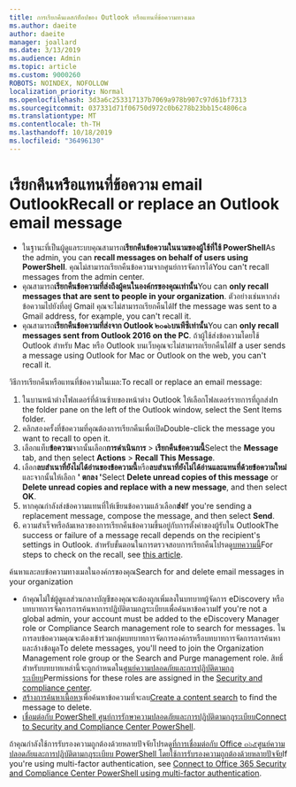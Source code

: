 ```yaml
---
title: การเรียกคืนเดสก์ท็อปของ Outlook หรือแทนที่ข้อความทางเมล
ms.author: daeite
author: daeite
manager: joallard
ms.date: 3/13/2019
ms.audience: Admin
ms.topic: article
ms.custom: 9000260
ROBOTS: NOINDEX, NOFOLLOW
localization_priority: Normal
ms.openlocfilehash: 3d3a6c253317137b7069a978b907c97d61bf7313
ms.sourcegitcommit: 037331d71f06750d972c0b6278b23bb15c4806ca
ms.translationtype: MT
ms.contentlocale: th-TH
ms.lasthandoff: 10/18/2019
ms.locfileid: "36496130"
---
```

# <a name="recall-or-replace-an-outlook-email-message"></a><span data-ttu-id="ecc2f-102">เรียกคืนหรือแทนที่ข้อความ email Outlook</span><span class="sxs-lookup"><span data-stu-id="ecc2f-102">Recall or replace an Outlook email message</span></span>

- <span data-ttu-id="ecc2f-103">ในฐานะที่เป็นผู้ดูแลระบบคุณสามารถ**เรียกคืนข้อความในนามของผู้ใช้ที่ใช้ PowerShell**</span><span class="sxs-lookup"><span data-stu-id="ecc2f-103">As the admin, you can **recall messages on behalf of users using PowerShell**.</span></span> <span data-ttu-id="ecc2f-104">คุณไม่สามารถเรียกคืนข้อความจากศูนย์การจัดการได้</span><span class="sxs-lookup"><span data-stu-id="ecc2f-104">You can't recall messages from the admin center.</span></span>
- <span data-ttu-id="ecc2f-105">คุณสามารถ**เรียกคืนข้อความที่ส่งถึงผู้คนในองค์กรของคุณเท่านั้น**</span><span class="sxs-lookup"><span data-stu-id="ecc2f-105">You can **only recall messages that are sent to people in your organization**.</span></span> <span data-ttu-id="ecc2f-106">ตัวอย่างเช่นหากส่งข้อความไปยังที่อยู่ Gmail คุณจะไม่สามารถเรียกคืนได้</span><span class="sxs-lookup"><span data-stu-id="ecc2f-106">If the message was sent to a Gmail address, for example, you can't recall it.</span></span>
- <span data-ttu-id="ecc2f-107">คุณสามารถ**เรียกคืนข้อความที่ส่งจาก Outlook ๒๐๑๖บนพีซีเท่านั้น**</span><span class="sxs-lookup"><span data-stu-id="ecc2f-107">You can **only recall messages sent from Outlook 2016 on the PC**.</span></span> <span data-ttu-id="ecc2f-108">ถ้าผู้ใช้ส่งข้อความโดยใช้ Outlook สำหรับ Mac หรือ Outlook บนเว็บคุณจะไม่สามารถเรียกคืนได้</span><span class="sxs-lookup"><span data-stu-id="ecc2f-108">If a user sends a message using Outlook for Mac or Outlook on the web, you can't recall it.</span></span>

<span data-ttu-id="ecc2f-109">วิธีการเรียกคืนหรือแทนที่ข้อความในเมล:</span><span class="sxs-lookup"><span data-stu-id="ecc2f-109">To recall or replace an email message:</span></span>

1. <span data-ttu-id="ecc2f-110">ในบานหน้าต่างโฟลเดอร์ที่ด้านซ้ายของหน้าต่าง Outlook ให้เลือกโฟลเดอร์รายการที่ถูกส่ง</span><span class="sxs-lookup"><span data-stu-id="ecc2f-110">In the folder pane on the left of the Outlook window, select the Sent Items folder.</span></span>
1. <span data-ttu-id="ecc2f-111">คลิกสองครั้งที่ข้อความที่คุณต้องการเรียกคืนเพื่อเปิด</span><span class="sxs-lookup"><span data-stu-id="ecc2f-111">Double-click the message you want to recall to open it.</span></span>
1. <span data-ttu-id="ecc2f-112">เลือกแท็บ**ข้อความ**จากนั้นเลือก**การดำเนินการ** > **เรียกคืนข้อความนี้**</span><span class="sxs-lookup"><span data-stu-id="ecc2f-112">Select the **Message** tab, and then select **Actions** > **Recall This Message**.</span></span>
1. <span data-ttu-id="ecc2f-113">เลือก**ลบสำเนาที่ยังไม่ได้อ่านของข้อความนี้**หรือ**ลบสำเนาที่ยังไม่ได้อ่านและแทนที่ด้วยข้อความใหม่**และจากนั้นให้เลือก **' ตกลง '**</span><span class="sxs-lookup"><span data-stu-id="ecc2f-113">Select **Delete unread copies of this message** or **Delete unread copies and replace with a new message**, and then select **OK**.</span></span>
1. <span data-ttu-id="ecc2f-114">หากคุณกำลังส่งข้อความแทนที่ให้เขียนข้อความแล้วเลือก**ส่ง**</span><span class="sxs-lookup"><span data-stu-id="ecc2f-114">If you're sending a replacement message, compose the message, and then select **Send**.</span></span>
1. <span data-ttu-id="ecc2f-115">ความสำเร็จหรือล้มเหลวของการเรียกคืนข้อความขึ้นอยู่กับการตั้งค่าของผู้รับใน Outlook</span><span class="sxs-lookup"><span data-stu-id="ecc2f-115">The success or failure of a message recall depends on the recipient's settings in Outlook.</span></span> <span data-ttu-id="ecc2f-116">สำหรับขั้นตอนในการตรวจสอบการเรียกคืนโปรดดู[บทความนี้](https://support.office.com/article/35027f88-d655-4554-b4f8-6c0729a723a0)</span><span class="sxs-lookup"><span data-stu-id="ecc2f-116">For steps to check on the recall, see [this article](https://support.office.com/article/35027f88-d655-4554-b4f8-6c0729a723a0).</span></span>

<span data-ttu-id="ecc2f-117">ค้นหาและลบข้อความทางเมลในองค์กรของคุณ</span><span class="sxs-lookup"><span data-stu-id="ecc2f-117">Search for and delete email messages in your organization</span></span>

- <span data-ttu-id="ecc2f-118">ถ้าคุณไม่ใช่ผู้ดูแลส่วนกลางบัญชีของคุณจะต้องถูกเพิ่มลงในบทบาทผู้จัดการ eDiscovery หรือบทบาทการจัดการการค้นหาการปฏิบัติตามกฎระเบียบเพื่อค้นหาข้อความ</span><span class="sxs-lookup"><span data-stu-id="ecc2f-118">If you're not a global admin, your account must be added to the eDiscovery Manager role or Compliance Search management role to search for messages.</span></span> <span data-ttu-id="ecc2f-119">ในการลบข้อความคุณจะต้องเข้าร่วมกลุ่มบทบาทการจัดการองค์กรหรือบทบาทการจัดการการค้นหาและล้างข้อมูล</span><span class="sxs-lookup"><span data-stu-id="ecc2f-119">To delete messages, you'll need to join the Organization Management role group or the Search and Purge management role.</span></span> <span data-ttu-id="ecc2f-120">สิทธิ์สำหรับบทบาทเหล่านี้จะถูกกำหนดใน[ศูนย์ความปลอดภัยและการปฏิบัติตามกฎระเบียบ](https://go.microsoft.com/fwlink/?linkid=2083731)</span><span class="sxs-lookup"><span data-stu-id="ecc2f-120">Permissions for these roles are assigned in the [Security and compliance center](https://go.microsoft.com/fwlink/?linkid=2083731).</span></span>
- <span data-ttu-id="ecc2f-121">[สร้างการค้นหาเนื้อหา](https://docs.microsoft.com/office365/securitycompliance/content-search)เพื่อค้นหาข้อความที่จะลบ</span><span class="sxs-lookup"><span data-stu-id="ecc2f-121">[Create a content search](https://docs.microsoft.com/office365/securitycompliance/content-search) to find the message to delete.</span></span>
- <span data-ttu-id="ecc2f-122">[เชื่อมต่อกับ PowerShell ศูนย์การรักษาความปลอดภัยและการปฏิบัติตามกฎระเบียบ](https://docs.microsoft.com/powershell/exchange/office-365-scc/connect-to-scc-powershell/connect-to-scc-powershell?view=exchange-ps)</span><span class="sxs-lookup"><span data-stu-id="ecc2f-122">[Connect to Security and Compliance Center PowerShell](https://docs.microsoft.com/powershell/exchange/office-365-scc/connect-to-scc-powershell/connect-to-scc-powershell?view=exchange-ps).</span></span>

<span data-ttu-id="ecc2f-123">ถ้าคุณกำลังใช้การรับรองความถูกต้องด้วยหลายปัจจัยโปรดดู[ที่การเชื่อมต่อกับ Office ๓๖๕ศูนย์ความปลอดภัยและการปฏิบัติตามกฎระเบียบ PowerShell โดยใช้การรับรองความถูกต้องด้วยหลายปัจจัย](https://docs.microsoft.com/powershell/exchange/office-365-scc/connect-to-scc-powershell/mfa-connect-to-scc-powershell?view=exchange-ps)</span><span class="sxs-lookup"><span data-stu-id="ecc2f-123">If you're using multi-factor authentication, see [Connect to Office 365 Security and Compliance Center PowerShell using multi-factor authentication](https://docs.microsoft.com/powershell/exchange/office-365-scc/connect-to-scc-powershell/mfa-connect-to-scc-powershell?view=exchange-ps).</span></span>